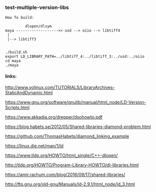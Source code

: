 ### test-multiple-version-libs

```
How To build:

         dlopen/dlsym
maya ------------------->> usd --> oiio --> libtiff4
 |
 |--> libtiff3


./build.sh
export LD_LIBRARY_PATH=../libtiff_4:../libtiff_3:../usd:../oiio
cd maya
./maya

```

#### links:

http://www.yolinux.com/TUTORIALS/LibraryArchives-StaticAndDynamic.html

https://www.gnu.org/software/gnulib/manual/html_node/LD-Version-Scripts.html

https://www.akkadia.org/drepper/dsohowto.pdf

https://blog.habets.se/2012/05/Shared-libraries-diamond-problem.html

https://github.com/ThomasHabets/diamond_linking_example

https://linux.die.net/man/1/ld

https://www.tldp.org/HOWTO/html_single/C++-dlopen/

http://tldp.org/HOWTO/Program-Library-HOWTO/dl-libraries.html

https://amir.rachum.com/blog/2016/09/17/shared-libraries/

http://ftp.gnu.org/old-gnu/Manuals/ld-2.9.1/html_node/ld_3.html
